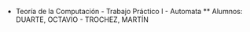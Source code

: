 * Teoría de la Computación - Trabajo Práctico I - Automata
** Alumnos: DUARTE, OCTAVIO - TROCHEZ, MARTÍN

